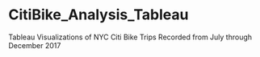 # CitiBike_Analysis_Tableau
Tableau Visualizations of NYC Citi Bike Trips Recorded from July through December 2017
